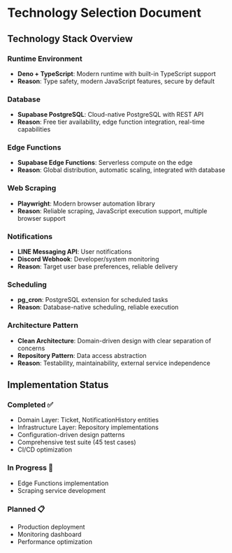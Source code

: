 # Technology Selection Document

## Technology Stack Overview

### Runtime Environment
- **Deno + TypeScript**: Modern runtime with built-in TypeScript support
- **Reason**: Type safety, modern JavaScript features, secure by default

### Database
- **Supabase PostgreSQL**: Cloud-native PostgreSQL with REST API
- **Reason**: Free tier availability, edge function integration, real-time capabilities

### Edge Functions
- **Supabase Edge Functions**: Serverless compute on the edge
- **Reason**: Global distribution, automatic scaling, integrated with database

### Web Scraping
- **Playwright**: Modern browser automation library
- **Reason**: Reliable scraping, JavaScript execution support, multiple browser support

### Notifications
- **LINE Messaging API**: User notifications
- **Discord Webhook**: Developer/system monitoring
- **Reason**: Target user base preferences, reliable delivery

### Scheduling
- **pg_cron**: PostgreSQL extension for scheduled tasks
- **Reason**: Database-native scheduling, reliable execution

### Architecture Pattern
- **Clean Architecture**: Domain-driven design with clear separation of concerns
- **Repository Pattern**: Data access abstraction
- **Reason**: Testability, maintainability, external service independence

## Implementation Status

### Completed ✅
- Domain Layer: Ticket, NotificationHistory entities
- Infrastructure Layer: Repository implementations
- Configuration-driven design patterns
- Comprehensive test suite (45 test cases)
- CI/CD optimization

### In Progress 🚧
- Edge Functions implementation
- Scraping service development

### Planned 📋
- Production deployment
- Monitoring dashboard
- Performance optimization